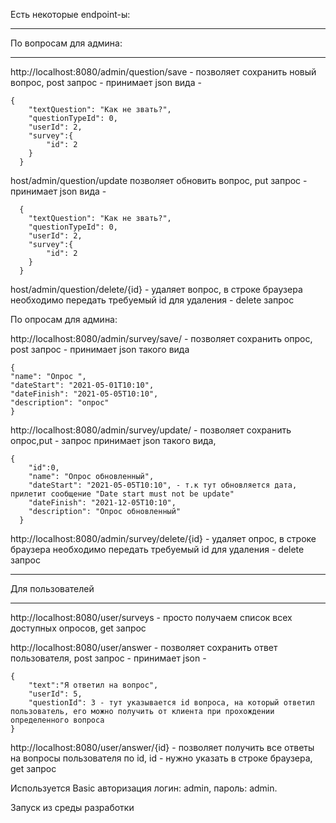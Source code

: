 Есть некоторые endpoint-ы:

<hr>  По вопросам для админа:<hr>  
http://localhost:8080/admin/question/save - позволяет сохранить новый вопрос, post запрос - принимает json вида -
 
    {
        "textQuestion": "Как не звать?",
        "questionTypeId": 0,
        "userId": 2,
        "survey":{
            "id": 2
        }
      }
      
host/admin/question/update позволяет обновить вопрос, put запрос - принимает json вида -

      {
        "textQuestion": "Как не звать?",
        "questionTypeId": 0,
        "userId": 2,
        "survey":{
            "id": 2
        }
      }

host/admin/question/delete/{id} - удаляет вопрос, в строке браузера необходимо передать требуемый id для удаления - delete запрос

По опросам для админа:

  http://localhost:8080/admin/survey/save/ - позволяет сохранить опрос, post запрос - принимает json такого вида

    {
    "name": "Опрос ",
    "dateStart": "2021-05-01T10:10",
    "dateFinish": "2021-05-05T10:10",
    "description": "опрос"
    }
  
  http://localhost:8080/admin/survey/update/ - позволяет сохранить опрос,put - запрос принимает json такого вида, 
  
    {
        "id":0,
        "name": "Опрос обновленный",
        "dateStart": "2021-05-05T10:10", - т.к тут обновляется дата, прилетит сообщение "Date start must not be update"
        "dateFinish": "2021-12-05T10:10",
        "description": "Опрос обновленный"
      }
  
   http://localhost:8080/admin/survey/delete/{id} - удаляет опрос, в строке браузера необходимо передать требуемый id для удаления - delete запрос
  
  
<hr>Для пользователей<hr>  
  
 http://localhost:8080/user/surveys - просто получаем список всех доступных опросов, get запрос
 
 
 http://localhost:8080/user/answer - позволяет сохранить ответ пользователя, post запрос - принимает json - 
 
    {
        "text":"Я ответил на вопрос",
        "userId": 5,
        "questionId": 3 - тут указывается id вопроса, на который ответил пользователь, его можно получить от клиента при прохождении определенного вопроса
    }
    
 http://localhost:8080/user/answer/{id} - позволяет получить все ответы на вопросы пользователя по id, 
 id - нужно указать в строке браузера, get запрос
 
 
 
 Используется Basic авторизация логин: admin, пароль: admin. 
 
 Запуск из среды разработки